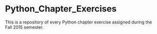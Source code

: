 # Python_Chapter_Exercises
This is a repository of every Python chapter exercise assigned during the Fall 2015 semester. 
